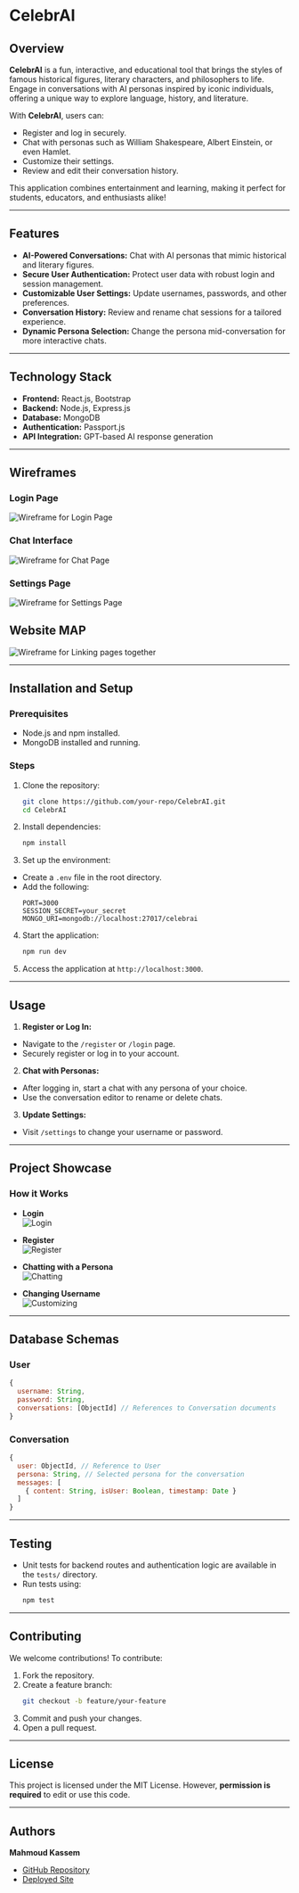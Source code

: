 # CelebrAI

## Overview

**CelebrAI** is a fun, interactive, and educational tool that brings the styles of famous historical figures, literary characters, and philosophers to life. Engage in conversations with AI personas inspired by iconic individuals, offering a unique way to explore language, history, and literature.

With **CelebrAI**, users can:
- Register and log in securely.
- Chat with personas such as William Shakespeare, Albert Einstein, or even Hamlet.
- Customize their settings.
- Review and edit their conversation history.

This application combines entertainment and learning, making it perfect for students, educators, and enthusiasts alike!

---

## Features

- **AI-Powered Conversations:** Chat with AI personas that mimic historical and literary figures.
- **Secure User Authentication:** Protect user data with robust login and session management.
- **Customizable User Settings:** Update usernames, passwords, and other preferences.
- **Conversation History:** Review and rename chat sessions for a tailored experience.
- **Dynamic Persona Selection:** Change the persona mid-conversation for more interactive chats.

---

## Technology Stack

- **Frontend:** React.js, Bootstrap
- **Backend:** Node.js, Express.js
- **Database:** MongoDB
- **Authentication:** Passport.js
- **API Integration:** GPT-based AI response generation

---

## Wireframes

### Login Page
![Wireframe for Login Page](./assets/login-wireframe.png)

### Chat Interface
![Wireframe for Chat Page](./assets/chat-wireframe.png)

### Settings Page
![Wireframe for Settings Page](./assets/settings-wireframe.png)

## Website MAP
![Wireframe for Linking pages together](./assets/map-wireframe.png)

---

## Installation and Setup

### Prerequisites
- Node.js and npm installed.
- MongoDB installed and running.

### Steps
1. Clone the repository:
   ```bash
   git clone https://github.com/your-repo/CelebrAI.git
   cd CelebrAI
   ```
2. Install dependencies:
   ```bash
   npm install
   ```
3. Set up the environment:
  - Create a `.env` file in the root directory.
  - Add the following:
    ```
    PORT=3000
    SESSION_SECRET=your_secret
    MONGO_URI=mongodb://localhost:27017/celebrai
    ```
4. Start the application:
   ```bash
   npm run dev
   ```
5. Access the application at `http://localhost:3000`.

---

## Usage

1. **Register or Log In:**
  - Navigate to the `/register` or `/login` page.
  - Securely register or log in to your account.

2. **Chat with Personas:**
  - After logging in, start a chat with any persona of your choice.
  - Use the conversation editor to rename or delete chats.

3. **Update Settings:**
  - Visit `/settings` to change your username or password.

---

## Project Showcase

### How it Works
- **Login**  
  ![Login](assets/logging_in_gif.gif)

- **Register**  
  ![Register](assets/registration_gif.gif)

- **Chatting with a Persona**  
  ![Chatting](assets/changing_username_gif.gif)

- **Changing Username**  
  ![Customizing](assets/chat_gif.gif)

---

## Database Schemas

### User
```javascript
{
  username: String,
  password: String,
  conversations: [ObjectId] // References to Conversation documents
}
```

### Conversation
```javascript
{
  user: ObjectId, // Reference to User
  persona: String, // Selected persona for the conversation
  messages: [
    { content: String, isUser: Boolean, timestamp: Date }
  ]
}
```

---

## Testing

- Unit tests for backend routes and authentication logic are available in the `tests/` directory.
- Run tests using:
  ```bash
  npm test
  ```

---

## Contributing

We welcome contributions! To contribute:
1. Fork the repository.
2. Create a feature branch:
   ```bash
   git checkout -b feature/your-feature
   ```
3. Commit and push your changes.
4. Open a pull request.

---

## License

This project is licensed under the MIT License. However, **permission is required** to edit or use this code.

---

## Authors

**Mahmoud Kassem**
- [GitHub Repository](https://github.com/nyu-csci-ua-0467-001-002-fall-2024/final-project-Mahmoud-K-Ismail)
- [Deployed Site](http://linserv1.cims.nyu.edu:31940/)


